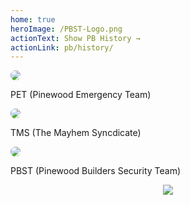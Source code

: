 ```yaml
---
home: true
heroImage: /PBST-Logo.png
actionText: Show PB History →
actionLink: pb/history/
---
```






<div class="row">
<div class="column">
    <a href="https://PET.pinewood-builders.ga/">
      <img src="https://cdn.discordapp.com/icons/436670173777362944/cfa1be390c7b1b3b48187e3c60be852e.png?size=256"
        style="border-radius: 50%;">
    </a>
    <p>PET (Pinewood Emergency Team)</p>
  </div>
<div class="column">
    <a href="https://tms.pinewood-builders.ga/">
      <img src="https://cdn.discordapp.com/icons/572104809973415943/0fcbe0e6069f7f3eba4be381f3aec08a.png?size=256"
        style="border-radius: 50%;">
    </a>
    <p>TMS (The Mayhem Syncdicate)</p>
  </div>
  <div class="column">
    <a href="https://pbst.pinewood-builders.ga/">
      <img src="https://cdn.discordapp.com/icons/438134543837560832/cb1a69536d4b07441cdf098dac5b7f75.png?size=256"
        style="border-radius: 50%;">
    </a>
    <p>PBST (Pinewood Builders Security Team)</p>
  </div>
  


</div>


  <center>
    <div>
      <a href="https://www.netlify.com">
        <img src="https://www.netlify.com/img/global/badges/netlify-color-accent.svg" />
      </a>
    </div>
  </center>
